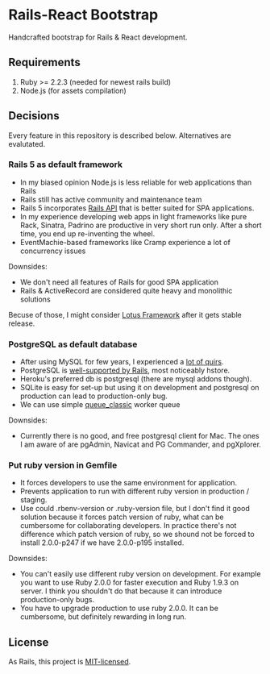 # Rails-React Bootstrap

Handcrafted bootstrap for Rails & React development.

## Requirements

1. Ruby >= 2.2.3 (needed for newest rails build)
2. Node.js (for assets compilation)

## Decisions

Every feature in this repository is described below. Alternatives are evalutated.

### Rails 5 as default framework

- In my biased opinion Node.js is less reliable for web applications than Rails
- Rails still has active community and maintenance team
- Rails 5 incorporates [Rails API](https://github.com/rails-api/rails-api) that is better suited for SPA applications.
- In my experience developing web apps in light frameworks like pure Rack, Sinatra, Padrino are productive in very short run only. After a short time, you end up re-inventing the wheel.
- EventMachie-based frameworks like Cramp experience a lot of concurrency issues

Downsides:

- We don't need all features of Rails for good SPA application
- Rails & ActiveRecord are considered quite heavy and monolithic solutions

Becuse of those, I might consider [Lotus Framework](http://lotusrb.org/) after it gets stable release.

### PostgreSQL as default database

* After using MySQL for few years, I experienced a [lot of quirs](http://grimoire.ca/mysql/choose-something-else).
* PostgreSQL is [well-supported by Rails](http://blog.remarkablelabs.com/2012/12/a-love-affair-with-postgresql-rails-4-countdown-to-2013), most noticeably hstore.
* Heroku's preferred db is postgresql (there are mysql addons though).
* SQLite is easy for set-up but using it on development and postgresql on production can lead to production-only bug.
* We can use simple [queue_classic](https://github.com/QueueClassic/queue_classic) worker queue

Downsides:

* Currently there is no good, and free postgresql client for Mac. The ones I am aware of are pgAdmin, Navicat and PG Commander, and pgXplorer.

### Put ruby version in Gemfile

* It forces developers to use the same environment for application.
* Prevents application to run with different ruby version in production / staging.
* Use could .rbenv-version or .ruby-version file, but I don't find it good solution because it forces patch version of ruby, what can be cumbersome for collaborating developers. In practice there's not difference which patch version of ruby, so we shound not be forced to install 2.0.0-p247 if we have 2.0.0-p195 installed.

Downsides:

* You can't easily use different ruby version on development. For example you want to use Ruby 2.0.0 for faster execution and Ruby 1.9.3 on server. I think you shouldn't do that because it can introduce production-only bugs.
* You have to upgrade production to use ruby 2.0.0. It can be cumbersome, but definitely rewarding in long run.

## License

As Rails, this project is [MIT-licensed](http://opensource.org/licenses/mit-license.php).
